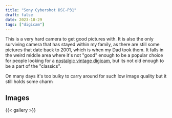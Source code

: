 ```yaml
---
title: "Sony Cybershot DSC-P31"
draft: false
date: 2023-10-29
tags: ["digicam"]
---
```

This is a very hard camera to get good pictures with. It is also the only surviving camera that has stayed within my family, as there are still some pictures that date back to 2001, which is when my Dad took them. It falls in the weird middle area where it's not "good" enough to be a popular choice for people looking for a [nostalgic vintage digicam](https://reddit.com/r/VintageDigitalCameras/), but its not old enough to be a part of the "classics".

On many days it's too bulky to carry around for such low image quality but it still holds some charm

## Images
{{< gallery >}}
